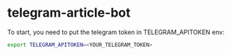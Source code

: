 # telegram-article-bot

To start, you need to put the telegram token in TELEGRAM_APITOKEN env:

```bash
export TELEGRAM_APITOKEN=<YOUR_TELEGRAM_TOKEN>
```